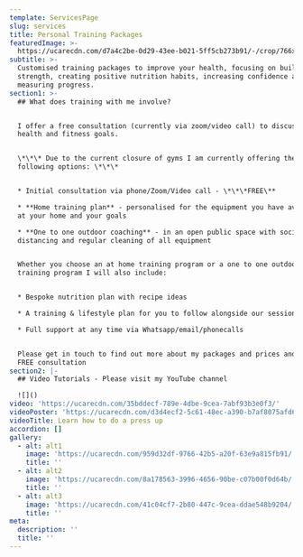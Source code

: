 ```yaml
---
template: ServicesPage
slug: services
title: Personal Training Packages
featuredImage: >-
  https://ucarecdn.com/d7a4c2be-0d29-43ee-b021-5ff5cb273b91/-/crop/766x278/0,0/-/preview/
subtitle: >-
  Customised training packages to improve your health, focusing on building
  strength, creating positive nutrition habits, increasing confidence and
  measuring progress.
section1: >-
  ## What does training with me involve?


  I offer a free consultation (currently via zoom/video call) to discuss your
  health and fitness goals.


  \*\*\* Due to the current closure of gyms I am currently offering the
  following options: \*\*\*


  * Initial consultation via phone/Zoom/Video call - \*\*\*FREE\**

  * **Home training plan** - personalised for the equipment you have available
  at your home and your goals

  * **One to one outdoor coaching** - in an open public space with social
  distancing and regular cleaning of all equipment


  Whether you choose an at home training program or a one to one outdoors
  training program I will also include:


  * Bespoke nutrition plan with recipe ideas

  * A training & lifestyle plan for you to follow alongside our sessions

  * Full support at any time via Whatsapp/email/phonecalls


  Please get in touch to find out more about my packages and prices and book a
  FREE consultation
section2: |-
  ## Video Tutorials - Please visit my YouTube channel

  ![]()
video: 'https://ucarecdn.com/35bddecf-789e-4dbe-9cea-7abf93b3e0f3/'
videoPoster: 'https://ucarecdn.com/d3d4ecf2-5c61-48ec-a390-b7af8075afd6/'
videoTitle: Learn how to do a press up
accordion: []
gallery:
  - alt: alt1
    image: 'https://ucarecdn.com/959d32df-9766-42b5-a20f-63e9a815fb91/'
    title: ''
  - alt: alt2
    image: 'https://ucarecdn.com/8a178563-3996-4656-90be-c07b00f0d64b/'
    title: ''
  - alt: alt3
    image: 'https://ucarecdn.com/41c04cf7-2b80-447c-9cea-ddae548b9204/'
    title: ''
meta:
  description: ''
  title: ''
---
```


